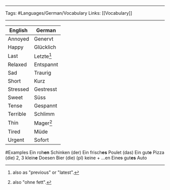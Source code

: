 ___
Tags: #Languages/German/Vocabulary 
Links: [[Vocabulary]]
___
English | German
------------ | ------------
Annoyed | Genervt
Happy | Glücklich
Last | Letzte[^1]
Relaxed | Entspannt
Sad | Traurig
Short | Kurz
Stressed | Gestresst
Sweet | Süss
Tense | Gespannt
Terrible| Schlimm
Thin | Mager[^2]
Tired | Müde
Urgent | Sofort


#Examples
Ein roh**en** Schinken (der)
Ein frisch**es** Poulet (das)
Ein gut**e** Pizza (die)
2, 3 klein**e** Doesen Bier (die)
(pl) keine + ...en
Ein~~es~~ gut**es** Auto



[^1]: also as "previous" or "latest".
[^2]: also "ohne fett".